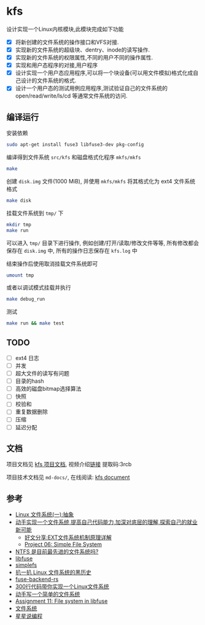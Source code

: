 # kfs

设计实现一个Linux内核模块,此模块完成如下功能

- [x] 将新创建的文件系统的操作接口和VFS对接.
- [x] 实现新的文件系统的超级块、dentry、inode的读写操作.
- [x] 实现新的文件系统的权限属性,不同的用户不同的操作属性.
- [x] 实现和用户态程序的对接,用户程序
- [x] 设计实现一个用户态应用程序,可以将一个块设备(可以用文件模拟)格式化成自己设计的文件系统的格式.
- [x] 设计一个用户态的测试用例应用程序,测试验证自己的文件系统的open/read/write/ls/cd 等通常文件系统的访问.

## 编译运行

安装依赖

```bash
sudo apt-get install fuse3 libfuse3-dev pkg-config
```

编译得到文件系统 `src/kfs` 和磁盘格式化程序 `mkfs/mkfs`

```bash
make
```

创建 `disk.img` 文件(1000 MiB), 并使用 `mkfs/mkfs` 将其格式化为 ext4 文件系统格式

```bash
make disk
```

挂载文件系统到 `tmp/` 下

```bash
mkdir tmp
make run
```

可以进入 `tmp/` 目录下进行操作, 例如创建/打开/读取/修改文件等等, 所有修改都会保存在 `disk.img` 中, 所有的操作日志保存在 `kfs.log` 中

结束操作后使用取消挂载文件系统即可

```bash
umount tmp
```

或者以调试模式挂载并执行

```bash
make debug_run
```

测试

```bash
make run && make test
```

## TODO

- [ ] ext4 日志
- [ ] 并发
- [ ] 超大文件的读写有问题
- [ ] 目录的hash
- [ ] 高效的磁盘bitmap选择算法
- [ ] 快照
- [ ] 校验和
- [ ] 重复数据删除
- [ ] 压缩
- [ ] 延迟分配

## 文档

项目文档见 [kfs 项目文档](./report.md), 视频介绍[链接](https://pan.baidu.com/s/1l5R2AKrJvmYyEZOhUYFlZA) 提取码:3rcb 

项目技术文档见 `md-docs/`, 在线阅读: [kfs document](https://luzhixing12345.github.io/kfs/)

## 参考

- [Linux 文件系统(一):抽象](https://www.bilibili.com/video/BV1jM411W7jV)
- [动手实现一个文件系统,提高自己代码能力,加深对底层的理解,探索自己的就业新可能](https://www.bilibili.com/video/BV1eV411A7gw)
  - [好文分享:EXT文件系统机制原理详解](https://www.51cto.com/article/603104.html)
  - [Project 06: Simple File System](https://www3.nd.edu/~pbui/teaching/cse.30341.fa19/project06.html)
- [NTFS 是目前最先进的文件系统吗?](https://www.zhihu.com/question/20619659)
- [libfuse](https://github.com/libfuse/libfuse)
- [simplefs](https://github.com/sysprog21/simplefs)
- [扒一扒 Linux 文件系统的黑历史](https://zhuanlan.zhihu.com/p/28828826)
- [fuse-backend-rs](https://github.com/cloud-hypervisor/fuse-backend-rs)
- [300行代码带你实现一个Linux文件系统](https://zhuanlan.zhihu.com/p/579011810)
- [动手写一个简单的文件系统](https://www.jianshu.com/p/8966d121263b)
- [Assignment 11: File system in libfuse](https://course.ccs.neu.edu/cs3650sp22/a11.html)
- [文件系统](https://realwujing.github.io/linux/kernel/%E6%96%87%E4%BB%B6%E7%B3%BB%E7%BB%9F/)
- [星星说编程](https://space.bilibili.com/50657960/channel/series)
